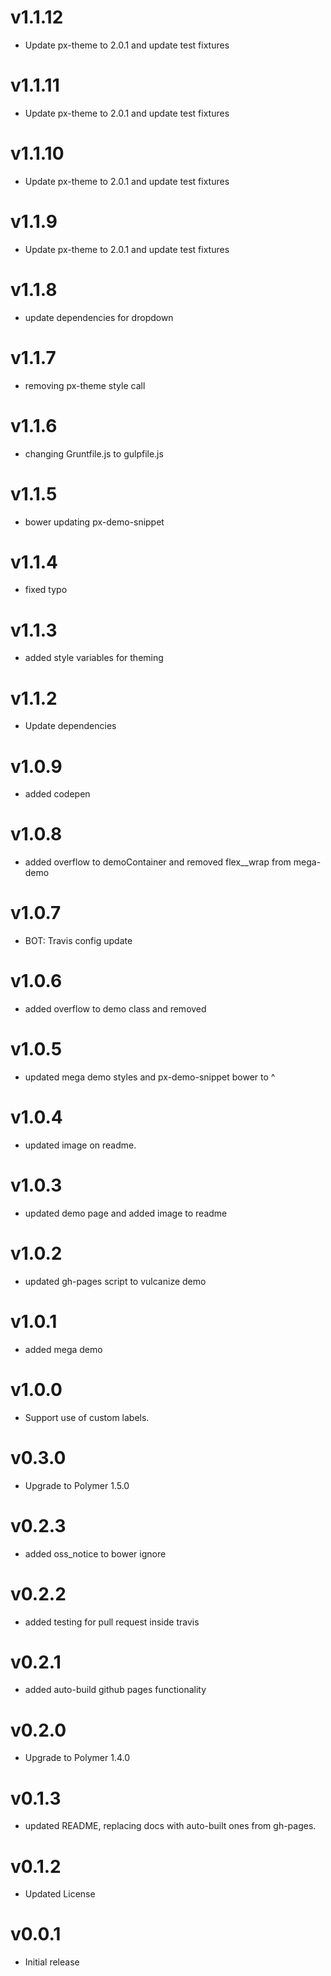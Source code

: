 v1.1.12
==================
* Update px-theme to 2.0.1 and update test fixtures

v1.1.11
==================
* Update px-theme to 2.0.1 and update test fixtures

v1.1.10
==================
* Update px-theme to 2.0.1 and update test fixtures

v1.1.9
==================
* Update px-theme to 2.0.1 and update test fixtures

v1.1.8
==================
* update dependencies for dropdown

v1.1.7
==================
* removing px-theme style call


v1.1.6
==================
* changing Gruntfile.js to gulpfile.js


v1.1.5
==================
* bower updating px-demo-snippet

v1.1.4
=================
* fixed typo

v1.1.3
=================
* added style variables for theming

v1.1.2
=================
* Update dependencies

v1.0.9
=================
* added codepen

v1.0.8
=================
* added overflow to demoContainer and removed flex__wrap from mega-demo

v1.0.7
=================
* BOT: Travis config update

v1.0.6
=================
* added overflow to demo class and removed <br>

v1.0.5
=================
* updated mega demo styles and px-demo-snippet bower to ^

v1.0.4
=================
* updated image on readme.

v1.0.3
=================
* updated demo page and added image to readme

v1.0.2
=================
* updated gh-pages script to vulcanize demo

v1.0.1
=================
* added mega demo

v1.0.0
=================
* Support use of custom labels.

v0.3.0
=================
* Upgrade to Polymer 1.5.0

v0.2.3
=================
* added oss_notice to bower ignore

v0.2.2
=================
* added testing for pull request inside travis

v0.2.1
=================
* added auto-build github pages functionality

v0.2.0
=================
* Upgrade to Polymer 1.4.0

v0.1.3
=================
* updated README, replacing docs with auto-built ones from gh-pages.

v0.1.2
==================
* Updated License

v0.0.1
==================
* Initial release
